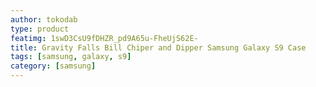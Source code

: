 ```yaml
---
author: tokodab
type: product
featimg: 1swD3CsU9fDHZR_pd9A65u-FheUjS62E-
title: Gravity Falls Bill Chiper and Dipper Samsung Galaxy S9 Case
tags: [samsung, galaxy, s9]
category: [samsung]
---
```

